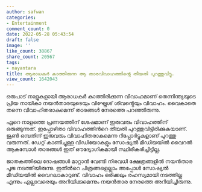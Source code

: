 ```yaml
---
author: safwan
categories:
- Entertainment
comment_count: 0
date: 2022-05-28 05:43:54
draft: false
image: ''
like_count: 38867
share_count: 20567
tags:
- nayantara
title: ആരാധകർ കാത്തിരുന്ന ആ താരവിവാഹത്തിൻ്റെ തീയതി പുറത്തുവിട്ടു.
view_count: 1642043
---
```


ഒരുപാട് നാളുകളായി ആരാധകർ കാത്തിരിക്കുന്ന വിവാഹമാണ് തെന്നിന്ത്യയുടെ പ്രിയ നായികാ നയൻതാരയുടെയും വിഘ്നേശ് ശിവൻ്റെയും വിവാഹം. വൈകാതെ തന്നെ വിവാഹിതരാകുമെന്ന് താരങ്ങൾ നേരത്തെ പറഞ്ഞിരുന്നു.

ഏറെ നാളത്തെ പ്രണയത്തിന് ശേഷമാണ് ഇരുവരും വിവാഹത്തിന് ഒരുങ്ങുന്നത്. ഇപ്പോഴിതാ വിവാഹത്തിൻറെ തീയതി പുറത്തുവിട്ടിരിക്കുകയാണ്. ജൂൺ ഒമ്പതിന് ഇരുവരും വിവാഹിതരാകുമെന്ന റിപ്പോർട്ടുകളാണ് പുറത്തു വരുന്നത്. ഡേറ്റ് കാണിച്ചുള്ള വീഡിയോകളും സോഷ്യൽ മീഡിയയിൽ വൈറൽ ആകുമ്പോൾ താരങ്ങൾ ഇത് ഔദ്യോഗികമായി സ്ഥിരീകരിച്ചിട്ടില്ല.

ജാതകത്തിലെ ദോഷങ്ങൾ മാറ്റാൻ വേണ്ടി നിരവധി ക്ഷേത്രങ്ങളിൽ നയൻതാര പൂജ നടത്തിയിരുന്നു. ഇതിൻറെ ചിത്രങ്ങളെല്ലാം അപ്പോൾ സോഷ്യൽ മീഡിയയിൽ വൈറലാകാറുണ്ട്. വിവാഹം ഒരിക്കലും രഹസ്യമായി നടത്തില്ല എന്നും എല്ലാവരെയും അറിയിക്കുമെന്നും നയൻതാര നേരത്തെ അറിയിച്ചിരുന്നു.